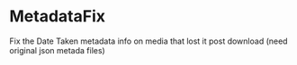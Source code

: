 # MetadataFix
Fix the Date Taken metadata info on media that lost it post download (need original json metada files)
